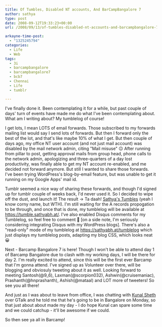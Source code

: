 ```yaml
---
title: Of Tumbles, Disabled NT accounts, And BarCampBangalore 7
author: sathya
type: post
date: 2008-09-12T19:33:23+00:00
url: /2008/09/13/of-tumbles-disabled-nt-accounts-and-barcampbangalore-7/

arkayne-time-post:
  - "1325245794"
categories:
  - Life
  - Web
tags:
  - 3i
  - barcampbangalore
  - barcampbangalore7
  - bcb7
  - Chennai
  - Life
  - tumblr

---
```

I've finally done it. Been contemplating it for a while, but past couple of days' turn of events have made me do what I've been contemplating about. What am I writing about? My tumblelog of course!

I get lots, I mean LOTS of email forwards. Those subscribed to my forwards mailing list would say I send lots of forwards. But then I forward only the best of the lot, and that's like maybe 10% of what I get. But then couple of days ago, my office NT user account (and not just mail account) was disabled by the mail network admin, citing "Mail misuse" 😐 After running from pillar to post, getting approval mails from group head, phone calls to the network admin, apologizing and three-quarters of a day lost productivity, was finally able to get my NT account re-enabled, and me decided not forward anymore. But still I wanted to share those forwards. I've been trying WordPress's blog-by-email feature, but was unable to get it running on my Google Apps' mail id. 

Tumblr seemed a nice way of sharing these forwards, and though I'd signed up for tumblr couple of weeks back, I'd never used it. So I decided to wipe off the dust, and launch it! The result -> Ta daah! [Sathya's Tumbles][1] (yeah I know corny name, but WTH). I'm still waiting for the A records propogation to be through, and once that is done, my tumblelog will be available at <https://tumble.sathyabh.at/>. I've also enabled Disqus comments for my Tumblelog, so feel free to comment 🙂 [on a side note, I'm seriously considering integrating Disqus with my WordPress blogs]. There's also a "read-only" mode of my tumblelog at <https://sathyabh.at/tumblelog> which just displays my tumblelog posts, adapting my blog CSS, which looks neat 😀

Next - Barcamp Bangalore 7 is here! Though I won't be able to attend day 1 of Barcamp Bangalore due to clash with my working days, I will be there for day 2. I'm really excited to attend, since this will be the first ever Barcamp that I'm gonna attend. I've signed up as Volunteer over there, will be blogging and obviosuly tweeting about it as well. Looking forward to meeting Santosh(@9_6), Laxman(@scorpion032), Ashwin(@cruisemaniac), Prashanth(@hnprashanth), Ashish(@mataal) and LOT more of tweeters! So see you all there! 

And just as I was about to leave from office, I was chatting with [Kunal Sheth][2] over GTalk and he told me that he's going to be in Bangalore on Monday, so that just about about made my day - I do hope Kunal can spare some time and we could catchup - it'll be awesome if we could.

So then see ya all in Barcamp!

 [1]: https://sathyabhat.tumblr.com
 [2]: https://kunalsheth.in/
